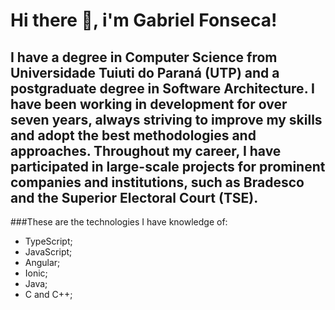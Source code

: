 # Hi there 👋, i'm Gabriel Fonseca!

## I have a degree in Computer Science from Universidade Tuiuti do Paraná (UTP) and a postgraduate degree in Software Architecture. I have been working in development for over seven years, always striving to improve my skills and adopt the best methodologies and approaches. Throughout my career, I have participated in large-scale projects for prominent companies and institutions, such as Bradesco and the Superior Electoral Court (TSE).


###These are the technologies I have knowledge of:

- TypeScript;
- JavaScript;
- Angular;
- Ionic;
- Java;
- C and C++;
<!--
**GabrielPRDF/GabrielPRDF** is a ✨ _special_ ✨ repository because its `README.md` (this file) appears on your GitHub profile.

Here are some ideas to get you started:

- 🔭 I’m currently working on ...
- 🌱 I’m currently learning ...
- 👯 I’m looking to collaborate on ...
- 🤔 I’m looking for help with ...
- 💬 Ask me about ...
- 📫 How to reach me: ...
- 😄 Pronouns: ...
- ⚡ Fun fact: ...
-->
